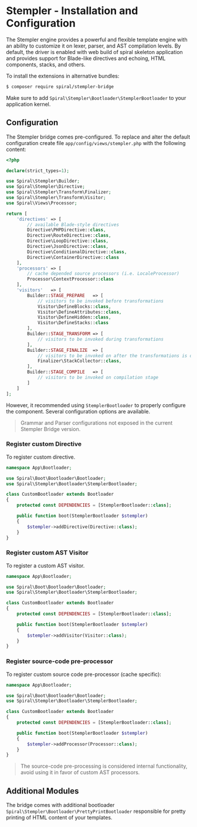 
# Stempler - Installation and Configuration
The Stempler engine provides a powerful and flexible template engine with an ability to customize it on lexer, parser, and AST
compilation levels. By default, the driver is enabled with web build of spiral skeleton application and provides support
for Blade-like directives and echoing, HTML components, stacks, and others.

To install the extensions in alternative bundles:

```bash
$ composer require spiral/stempler-bridge
```

Make sure to add `Spiral\Stempler\Bootloader\StemplerBootloader` to your application kernel.

## Configuration
The Stempler bridge comes pre-configured. To replace and alter the default configuration create file `app/config/views/stempler.php`
with the following content:

```php
<?php

declare(strict_types=1);

use Spiral\Stempler\Builder;
use Spiral\Stempler\Directive;
use Spiral\Stempler\Transform\Finalizer;
use Spiral\Stempler\Transform\Visitor;
use Spiral\Views\Processor;

return [
    'directives' => [
        // available Blade-style directives
        Directive\PHPDirective::class,
        Directive\RouteDirective::class,
        Directive\LoopDirective::class,
        Directive\JsonDirective::class,
        Directive\ConditionalDirective::class,
        Directive\ContainerDirective::class
    ],
    'processors' => [
        // cache depended source processors (i.e. LocaleProcessor)
        Processor\ContextProcessor::class
    ],
    'visitors'   => [
        Builder::STAGE_PREPARE   => [
            // visitors to be invoked before transformations
            Visitor\DefineBlocks::class,
            Visitor\DefineAttributes::class,
            Visitor\DefineHidden::class,
            Visitor\DefineStacks::class
        ],
        Builder::STAGE_TRANSFORM => [
            // visitors to be invoked during transformations
        ],
        Builder::STAGE_FINALIZE  => [
            // visitors to be invoked on after the transformations is over
            Finalizer\StackCollector::class,
        ],
        Builder::STAGE_COMPILE   => [
            // visitors to be invoked on compilation stage
        ]
    ]
];
``` 

However, it recommended using `StemplerBootloader` to properly configure the component. Several configuration options are available.

> Grammar and Parser configurations not exposed in the current Stempler Bridge version.

### Register custom Directive
To register custom directive.

```php
namespace App\Bootloader;

use Spiral\Boot\Bootloader\Bootloader;
use Spiral\Stempler\Bootloader\StemplerBootloader;

class CustomBootloader extends Bootloader
{
    protected const DEPENDENCIES = [StemplerBootloader::class];

    public function boot(StemplerBootloader $stempler)
    {
        $stempler->addDirective(Directive::class);
    }
}
```

### Register custom AST Visitor
To register a custom AST visitor.

```php
namespace App\Bootloader;

use Spiral\Boot\Bootloader\Bootloader;
use Spiral\Stempler\Bootloader\StemplerBootloader;

class CustomBootloader extends Bootloader
{
    protected const DEPENDENCIES = [StemplerBootloader::class];

    public function boot(StemplerBootloader $stempler)
    {
        $stempler->addVisitor(Visitor::class);
    }
}
```

### Register source-code pre-processor
To register custom source code pre-processor (cache specific):

```php
namespace App\Bootloader;

use Spiral\Boot\Bootloader\Bootloader;
use Spiral\Stempler\Bootloader\StemplerBootloader;

class CustomBootloader extends Bootloader
{
    protected const DEPENDENCIES = [StemplerBootloader::class];

    public function boot(StemplerBootloader $stempler)
    {
        $stempler->addProcessor(Processor::class);
    }
}
```

> The source-code pre-processing is considered internal functionality, avoid using it in favor of custom AST processors.

## Additional Modules
The bridge comes with additional bootloader `Spiral\Stempler\Bootloader\PrettyPrintBootloader` responsible for pretty 
printing of HTML content of your templates.
